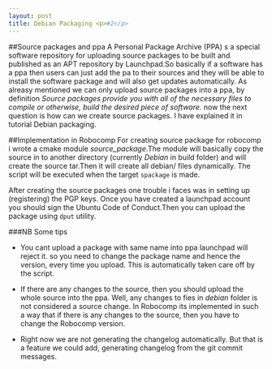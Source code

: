 ```yaml
---
layout: post
title: Debian Packaging <p>#2</p>
---
```


##Source packages and ppa
A Personal Package Archive (PPA) s a special software repository for uploading source packages to be built and published as an APT repository by Launchpad.So basically if a software has a ppa then users can just add the pa to their sources and they will be able to install the software package and will also get updates automatically. As alreasy mentioned we can only upload source packages into a ppa, by definition *Source packages provide you with all of the necessary files to compile or otherwise, build the desired piece of software.* now the next question is how can we create source packages. I have explained it in tutorial Debian packaging.

##Implementation in Robocomp
For creating source package for robocomp i wrote a cmake module *source_package*.The module will basically copy the source in to another directory (currently *Debian* in build folder) and will create the source tar.Then it will create all debian/ files dynamically. The script will be executed when the target `spackage` is made.

After creating the source packages one trouble i faces was in setting up (registering) the PGP keys. Once you have created a launchpad account you should sign the Ubuntu Code of Conduct.Then you can upload the package using `dput` utility.

###NB
Some tips  

* You cant upload a package with same name into ppa launchpad will reject it. so you need to change the package name and hence the version, every time you upload. This is automatically taken care off by the script.  

* If there are any changes to the source, then you should upload the whole source into the ppa. Well, any changes to fies in *debian* folder is not considered a source change. In Robocomp its implemented in such a way that if there is any changes to the source, then you have to change the Robocomp version.

* Right now we are not generating the changelog automatically. But that is a feature we could add, generating changelog from the git commit messages.  
